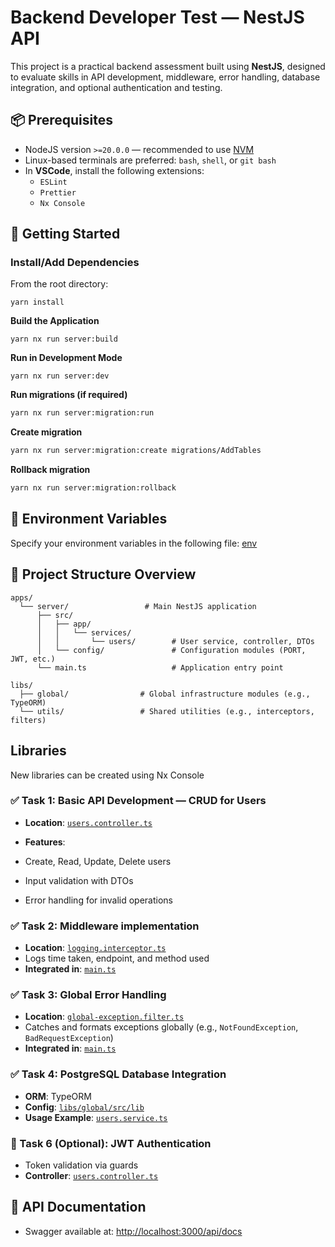 # Backend Developer Test — NestJS API

This project is a practical backend assessment built using **NestJS**, designed to evaluate skills in API development, middleware, error handling, database integration, and optional authentication and testing.

## 📦 Prerequisites

- NodeJS version `>=20.0.0` — recommended to use [NVM](https://github.com/nvm-sh/nvm)
- Linux-based terminals are preferred: `bash`, `shell`, or `git bash`
- In **VSCode**, install the following extensions:
  - `ESLint`
  - `Prettier`
  - `Nx Console`

## 🚀 Getting Started

### Install/Add Dependencies

From the root directory:

```
yarn install
```

**Build the Application**

```
yarn nx run server:build
```

**Run in Development Mode**

```
yarn nx run server:dev
```

**Run migrations (if required)**

```bash
yarn nx run server:migration:run
```

**Create migration**

```bash
yarn nx run server:migration:create migrations/AddTables
```

**Rollback migration**

```bash
yarn nx run server:migration:rollback
```

## 🔐 Environment Variables

Specify your environment variables in the following file: [env](apps/server/.env)

## 📁 Project Structure Overview

```
apps/
  └── server/                 # Main NestJS application
      ├── src/
      │   ├── app/
      │   │   └── services/
      │   │       └── users/        # User service, controller, DTOs
      │   └── config/               # Configuration modules (PORT, JWT, etc.)
      └── main.ts                   # Application entry point

libs/
  ├── global/                # Global infrastructure modules (e.g., TypeORM)
  └── utils/                 # Shared utilities (e.g., interceptors, filters)
```

## Libraries

New libraries can be created using Nx Console

### ✅ Task 1: Basic API Development — CRUD for Users

- **Location**: [`users.controller.ts`](apps/server/src/app/services/users/users.controller.ts)
- **Features**:

- Create, Read, Update, Delete users
- Input validation with DTOs
- Error handling for invalid operations

### ✅ Task 2: Middleware implementation

- **Location**: [`logging.interceptor.ts`](libs/utils/src/lib/logging.interceptor.ts)
- Logs time taken, endpoint, and method used
- **Integrated in**: [`main.ts`](apps/server/src/main.ts)

### ✅ Task 3: Global Error Handling

- **Location**: [`global-exception.filter.ts`](libs/utils/src/lib/global-exception.filter.ts)
- Catches and formats exceptions globally (e.g., `NotFoundException`, `BadRequestException`)
- **Integrated in**: [`main.ts`](apps/server/src/main.ts)

### ✅ Task 4: PostgreSQL Database Integration

- **ORM**: TypeORM
- **Config**: [`libs/global/src/lib`](libs/global/src/lib)
- **Usage Example**: [`users.service.ts`](apps/server/src/app/services/users/users.service.ts)

### 🛂 Task 6 (Optional): JWT Authentication

- Token validation via guards
- **Controller**: [`users.controller.ts`](apps/server/src/app/services/users/users.controller.ts)

## 📃 API Documentation

- Swagger available at: [http://localhost:3000/api/docs](http://localhost:3000/api/docs)
